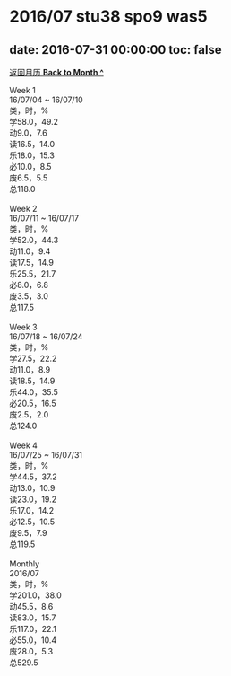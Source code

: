 # 2016/07 stu38 spo9 was5

date: 2016-07-31 00:00:00
toc: false
---
[返回月历 **Back to Month ^**](/lifelogs/2016/07/index.md)
<br/><div>Week 1</div><div>16/07/04 ~ 16/07/10</div><div>类，时，%</div><div>学58.0，49.2</div><div>动9.0，7.6</div><div>读16.5，14.0</div><div>乐18.0，15.3</div><div>必10.0，8.5</div><div>废6.5，5.5</div><div>总118.0</div><div><br/></div><div>Week 2</div><div>16/07/11 ~ 16/07/17</div><div>类，时，%</div><div>学52.0，44.3</div><div>动11.0，9.4</div><div>读17.5，14.9</div><div>乐25.5，21.7</div><div>必8.0，6.8</div><div>废3.5，3.0</div><div>总117.5</div><div><br/></div><div>Week 3</div><div>16/07/18 ~ 16/07/24</div><div>类，时，%</div><div>学27.5，22.2</div><div>动11.0，8.9</div><div>读18.5，14.9</div><div>乐44.0，35.5</div><div>必20.5，16.5</div><div>废2.5，2.0</div><div>总124.0</div><div><br/></div><div>Week 4</div><div>16/07/25 ~ 16/07/31</div><div>类，时，%</div><div>学44.5，37.2</div><div>动13.0，10.9</div><div>读23.0，19.2</div><div>乐17.0，14.2</div><div>必12.5，10.5</div><div>废9.5，7.9</div><div>总119.5</div><div><br/></div><div>Monthly</div><div>2016/07</div><div>类，时，%</div><div>学201.0，38.0</div><div>动45.5，8.6</div><div>读83.0，15.7</div><div>乐117.0，22.1</div><div>必55.0，10.4</div><div>废28.0，5.3</div><div>总529.5</div>
